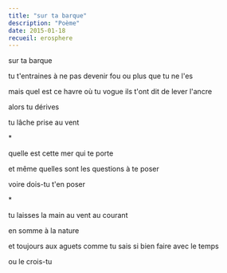```yaml
---
title: "sur ta barque"
description: "Poème"
date: 2015-01-18
recueil: erosphere
---
```


sur ta barque

tu t'entraines à ne pas devenir fou
ou plus que tu ne l'es

mais quel est ce havre où tu vogue
ils t'ont dit de lever l'ancre

alors tu dérives

tu lâche prise au vent

\*

quelle est cette mer qui te porte

et même
quelles sont les questions à te poser

voire
dois-tu t'en poser

\*

tu laisses la main au vent
au courant

en somme à la nature

et toujours aux aguets
comme tu sais si bien faire avec le temps

ou le crois-tu
